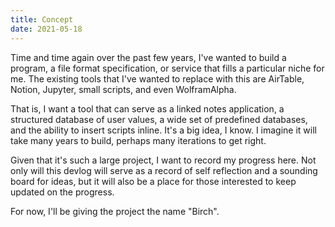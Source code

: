 ```yaml
---
title: Concept
date: 2021-05-18
---
```


Time and time again over the past few years, I've wanted to build a program, a file format specification, or service that fills a particular niche for me. The existing tools that I've wanted to replace with this are AirTable, Notion, Jupyter, small scripts, and even WolframAlpha.

That is, I want a tool that can serve as a linked notes application, a structured database of user values, a wide set of predefined databases, and the ability to insert scripts inline. It's a big idea, I know. I imagine it will take many years to build, perhaps many iterations to get right.

Given that it's such a large project, I want to record my progress here. Not only will this devlog will serve as a record of self reflection and a sounding board for ideas, but it will also be a place for those interested to keep updated on the progress.

For now, I'll be giving the project the name "Birch".
